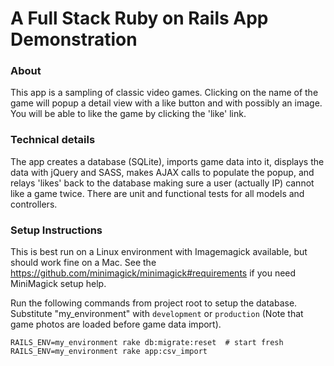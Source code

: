 # A Full Stack Ruby on Rails App Demonstration

### About
This app is a sampling of classic video games. Clicking on the name of the game will popup a detail view with a like button and with possibly an image. You will be able to like the game by clicking the 'like' link.

### Technical details
The app creates a database (SQLite), imports game data into it, displays the data with jQuery and SASS, makes AJAX calls to populate the popup, and relays 'likes' back to the database making sure a user (actually IP) cannot like a game twice. There are unit and functional tests for all models and controllers.

### Setup Instructions
This is best run on a Linux environment with Imagemagick available, but should work fine on a Mac.
See the https://github.com/minimagick/minimagick#requirements if you need MiniMagick setup help.

Run the following commands from project root to setup the database. Substitute "my_environment" with `development` or `production` (Note that game photos are loaded before game data import).

    RAILS_ENV=my_environment rake db:migrate:reset  # start fresh    
    RAILS_ENV=my_environment rake app:csv_import
